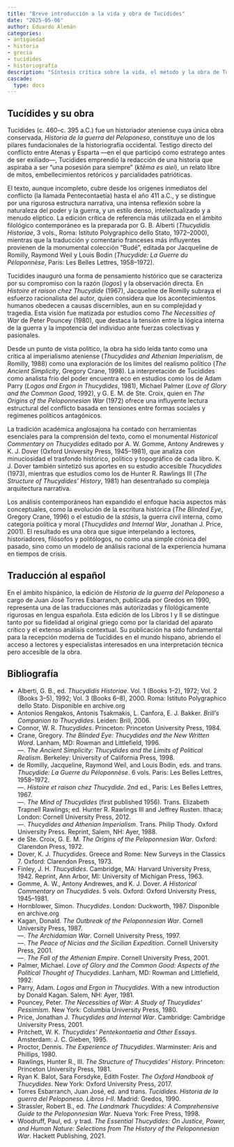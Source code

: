 ```yaml
---
title: "Breve introducción a la vida y obra de Tucídides"
date: "2025-05-06"
author: Eduardo Alemán
categories:
- antigüedad
- historia
- grecia
- tucídides
- historiografía
description: "Síntesis crítica sobre la vida, el método y la obra de Tucídides, con referencias a las ediciones filológicas y estudios contemporáneos más relevantes."
cascade:
  type: docs
---
```


## Tucídides y su obra

Tucídides (c. 460–c. 395 a.C.) fue un historiador ateniense cuya única obra conservada, *Historia de la guerra del Peloponeso*, constituye uno de los pilares fundacionales de la historiografía occidental. Testigo directo del conflicto entre Atenas y Esparta —en el que participó como estratego antes de ser exiliado—, Tucídides emprendió la redacción de una historia que aspiraba a ser “una posesión para siempre” (*ktēma es aiei*), un relato libre de mitos, embellecimientos retóricos y parcialidades patrióticas.

El texto, aunque incompleto, cubre desde los orígenes inmediatos del conflicto (la llamada Pentecontaetía) hasta el año 411 a.C., y se distingue por una rigurosa estructura narrativa, una intensa reflexión sobre la naturaleza del poder y la guerra, y un estilo denso, intelectualizado y a menudo elíptico. La edición crítica de referencia más utilizada en el ámbito filológico contemporáneo es la preparada por G. B. Alberti (*Thucydidis Historiae*, 3 vols., Roma: Istituto Polygraphico dello Stato, 1972–2000), mientras que la traducción y comentario franceses más influyentes provienen de la monumental colección “Budé”, editada por Jacqueline de Romilly, Raymond Weil y Louis Bodin (*Thucydide: La Guerre du Péloponnèse*, Paris: Les Belles Lettres, 1958–1972).

Tucídides inauguró una forma de pensamiento histórico que se caracteriza por su compromiso con la razón (*logos*) y la observación directa. En *Histoire et raison chez Thucydide* (1967), Jacqueline de Romilly subraya el esfuerzo racionalista del autor, quien considera que los acontecimientos humanos obedecen a causas discernibles, aun en su complejidad y tragedia. Esta visión fue matizada por estudios como *The Necessities of War* de Peter Pouncey (1980), que destaca la tensión entre la lógica interna de la guerra y la impotencia del individuo ante fuerzas colectivas y pasionales.

Desde un punto de vista político, la obra ha sido leída tanto como una crítica al imperialismo ateniense (*Thucydides and Athenian Imperialism*, de Romilly, 1988) como una exploración de los límites del realismo político (*The Ancient Simplicity*, Gregory Crane, 1998). La interpretación de Tucídides como analista frío del poder encuentra eco en estudios como los de Adam Parry (*Logos and Ergon in Thucydides*, 1981), Michael Palmer (*Love of Glory and the Common Good*, 1992), y G. E. M. de Ste. Croix, quien en *The Origins of the Peloponnesian War* (1972) ofrece una influyente lectura estructural del conflicto basada en tensiones entre formas sociales y regímenes políticos antagónicos.

La tradición académica anglosajona ha contado con herramientas esenciales para la comprensión del texto, como el monumental *Historical Commentary on Thucydides* editado por A. W. Gomme, Antony Andrewes y K. J. Dover (Oxford University Press, 1945–1981), que analiza con minuciosidad el trasfondo histórico, político y topográfico de cada libro. K. J. Dover también sintetizó sus aportes en su estudio accesible *Thucydides* (1973), mientras que estudios como los de Hunter R. Rawlings III (*The Structure of Thucydides’ History*, 1981) han desentrañado su compleja arquitectura narrativa.

Los análisis contemporáneos han expandido el enfoque hacia aspectos más conceptuales, como la evolución de la escritura histórica (*The Blinded Eye*, Gregory Crane, 1996) o el estudio de la *stásis*, la guerra civil interna, como categoría política y moral (*Thucydides and Internal War*, Jonathan J. Price, 2001). El resultado es una obra que sigue interpelando a lectores, historiadores, filósofos y politólogos, no como una simple crónica del pasado, sino como un modelo de análisis racional de la experiencia humana en tiempos de crisis.

## Traducción al español

En el ámbito hispánico, la edición de *Historia de la guerra del Peloponeso* a cargo de Juan José Torres Esbarranch, publicada por Gredos en 1990, representa una de las traducciones más autorizadas y filológicamente rigurosas en lengua española. Esta edición de los Libros I y II se distingue tanto por su fidelidad al original griego como por la claridad del aparato crítico y el extenso análisis contextual. Su publicación ha sido fundamental para la recepción moderna de Tucídides en el mundo hispano, abriendo el acceso a lectores y especialistas interesados en una interpretación técnica pero accesible de la obra.

## Bibliografía

- Alberti, G. B., ed. *Thucydidis Historiae*. Vol. 1 (Books 1–2), 1972; Vol. 2 (Books 3–5), 1992; Vol. 3 (Books 6–8), 2000. Roma: Istituto Polygraphico dello Stato. Disponible en archive.org  
- Antonios Rengakos, Antonis Tsakmakis, L. Canfora, E. J. Bakker. *Brill’s Companion to Thucydides*. Leiden: Brill, 2006.  
- Connor, W. R. *Thucydides*. Princeton: Princeton University Press, 1984.  
- Crane, Gregory. *The Blinded Eye: Thucydides and the New Written Word*. Lanham, MD: Rowman and Littlefield, 1996.  
—. *The Ancient Simplicity: Thucydides and the Limits of Political Realism*. Berkeley: University of California Press, 1998.  
- de Romilly, Jacqueline, Raymond Weil, and Louis Bodin, eds. and trans. *Thucydide: La Guerre du Péloponnèse*. 6 vols. Paris: Les Belles Lettres, 1958–1972.  
—. *Histoire et raison chez Thucydide*. 2nd ed., Paris: Les Belles Lettres, 1967.  
—. *The Mind of Thucydides* (first published 1956). Trans. Elizabeth Trapnell Rawlings; ed. Hunter R. Rawlings III and Jeffrey Rusten. Ithaca; London: Cornell University Press, 2012.  
—. *Thucydides and Athenian Imperialism*. Trans. Philip Thody. Oxford University Press. Reprint, Salem, NH: Ayer, 1988.  
- de Ste. Croix, G. E. M. *The Origins of the Peloponnesian War*. Oxford: Clarendon Press, 1972.  
- Dover, K. J. *Thucydides*. Greece and Rome: New Surveys in the Classics 7. Oxford: Clarendon Press, 1973.  
- Finley, J. H. *Thucydides*. Cambridge, MA: Harvard University Press, 1942. Reprint, Ann Arbor, MI: University of Michigan Press, 1963.  
- Gomme, A. W., Antony Andrewes, and K. J. Dover. *A Historical Commentary on Thucydides*. 5 vols. Oxford: Oxford University Press, 1945–1981.  
- Hornblower, Simon. *Thucydides*. London: Duckworth, 1987. Disponible en archive.org  
- Kagan, Donald. *The Outbreak of the Peloponnesian War*. Cornell University Press, 1987.  
—. *The Archidamian War*. Cornell University Press, 1997.  
—. *The Peace of Nicias and the Sicilian Expedition*. Cornell University Press, 2001.  
—. *The Fall of the Athenian Empire*. Cornell University Press, 2001.  
- Palmer, Michael. *Love of Glory and the Common Good: Aspects of the Political Thought of Thucydides*. Lanham, MD: Rowman and Littlefield, 1992.  
- Parry, Adam. *Logos and Ergon in Thucydides*. With a new introduction by Donald Kagan. Salem, NH: Ayer, 1981.  
- Pouncey, Peter. *The Necessities of War: A Study of Thucydides’ Pessimism*. New York: Columbia University Press, 1980.  
- Price, Jonathan J. *Thucydides and Internal War*. Cambridge: Cambridge University Press, 2001.  
- Pritchett, W. K. *Thucydides’ Pentekontaetia and Other Essays*. Amsterdam: J. C. Gieben, 1995.  
- Proctor, Dennis. *The Experience of Thucydides*. Warminster: Aris and Phillips, 1980.  
- Rawlings, Hunter R., III. *The Structure of Thucydides’ History*. Princeton: Princeton University Press, 1981.  
- Ryan K. Balot, Sara Forsdyke, Edith Foster. *The Oxford Handbook of Thucydides*. New York: Oxford University Press, 2017.  
- Torres Esbarranch, Juan José, ed. and trans. *Tucídides. Historia de la guerra del Peloponeso. Libros I–II*. Madrid: Gredos, 1990.  
- Strassler, Robert B., ed. *The Landmark Thucydides: A Comprehensive Guide to the Peloponnesian War*. Nueva York: Free Press, 1998.  
- Woodruff, Paul, ed. y trad. *The Essential Thucydides: On Justice, Power, and Human Nature: Selections from The History of the Peloponnesian War*. Hackett Publishing, 2021.  

